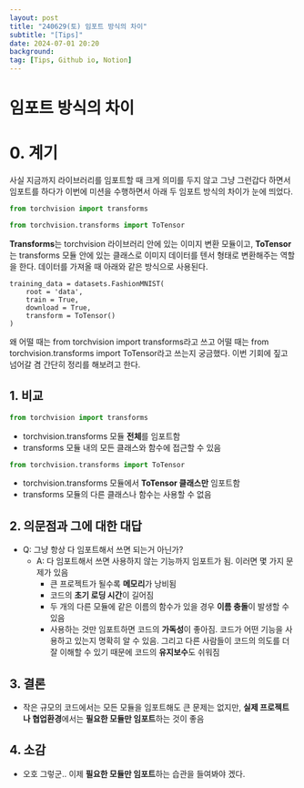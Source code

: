 ```yaml
---
layout: post
title: "240629(토) 임포트 방식의 차이"
subtitle: "[Tips]"
date: 2024-07-01 20:20
background: 
tag: [Tips, Github io, Notion]
---
```


# 임포트 방식의 차이

# 0. 계기

사실 지금까지 라이브러리를 임포트할 때 크게 의미를 두지 않고 그냥 그런갑다 하면서 임포트를 하다가 이번에 미션을 수행하면서 아래 두 임포트 방식의 차이가 눈에 띄었다.   


```python
from torchvision import transforms
```


```python
from torchvision.transforms import ToTensor
```

**Transforms**는 torchvision 라이브러리 안에 있는 이미지 변환 모듈이고, **ToTensor**는 transforms 모듈 안에 있는 클래스로 이미지 데이터를 텐서 형태로 변환해주는 역할을 한다. 데이터를 가져올 때 아래와 같은 방식으로 사용된다.
```
training_data = datasets.FashionMNIST(
    root = 'data',
    train = True,
    download = True,
    transform = ToTensor()
)
```

왜 어떨 때는 from torchvision import transforms라고 쓰고 어떨 때는 from torchvision.transforms import ToTensor라고 쓰는지 궁금했다. 이번 기회에 짚고 넘어갈 겸 간단히 정리를 해보려고 한다.

## 1. 비교


```python
from torchvision import transforms
```

- torchvision.transforms 모듈 **전체**를 임포트함
- transforms 모듈 내의 모든 클래스와 함수에 접근할 수 있음


```python
from torchvision.transforms import ToTensor
```

- torchvision.transforms 모듈에서 **ToTensor 클래스만** 임포트함
- transforms 모듈의 다른 클래스나 함수는 사용할 수 없음

## 2. 의문점과 그에 대한 대답

- Q: 그냥 항상 다 임포트해서 쓰면 되는거 아닌가?
  - A: 다 임포트해서 쓰면 사용하지 않는 기능까지 임포트가 됨. 이러면 몇 가지 문제가 있음
    - 큰 프로젝트가 될수록 **메모리**가 낭비됨
    - 코드의 **초기 로딩 시간**이 길어짐
    - 두 개의 다른 모듈에 같은 이름의 함수가 있을 경우 **이름 충돌**이 발생할 수 있음
    - 사용하는 것만 임포트하면 코드의 **가독성**이 좋아짐. 코드가 어떤 기능을 사용하고 있는지 명확히 알 수 있음. 그리고 다른 사람들이 코드의 의도를 더 잘 이해할 수 있기 때문에 코드의 **유지보수**도 쉬워짐

## 3. 결론

- 작은 규모의 코드에서는 모든 모듈을 임포트해도 큰 문제는 없지만, **실제 프로젝트나 협업환경**에서는 **필요한 모듈만 임포트**하는 것이 좋음

## 4. 소감

- 오호 그렇군.. 이제 **필요한 모듈만 임포트**하는 습관을 들여봐야 겠다.
